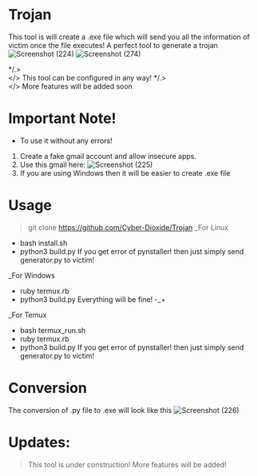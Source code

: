 # Trojan
This tool is will create a .exe file which will send you all the information of victim once the file executes! A perfect tool to generate a trojan
![Screenshot (224)](https://user-images.githubusercontent.com/93708296/156894639-2f9b79e4-9b9e-4a97-ae50-354add3f001c.png)
![Screenshot (274)](https://user-images.githubusercontent.com/93708296/160781919-aeeae885-bb9d-4ac5-8629-60b2e3830077.png)

*/.>  
</> This tool can be configured in any way!
*/.>  
</> More features will be added soon


# Important Note!
* To use it without any errors!
1. Create a fake gmail account and allow insecure apps.
2. Use this gmail here: 
![Screenshot (225)](https://user-images.githubusercontent.com/93708296/156894766-250fbe1d-a70a-419c-a9c1-0029231ef853.png)
3. If you are using Windows then it will be easier to create .exe file

# Usage
> git clone https://github.com/Cyber-Dioxide/Trojan
_For Linux
* bash install.sh
* python3 build.py
If you get error of pynstaller! then just simply send generator.py to victim! 

_For Windows
* ruby termux.rb
* python3 build.py
Everything will be fine! -_+

_For Temux
* bash termux_run.sh
* ruby termux.rb
* python3 build.py
If you get error of pynstaller! then just simply send generator.py to victim! 

# Conversion
The conversion of .py file to .exe will look like this
![Screenshot (226)](https://user-images.githubusercontent.com/93708296/156895028-2d3d4073-ff1b-4274-bcb5-70e159f1fdce.png)



# Updates:
> This tool is under construction! More features will be added!
